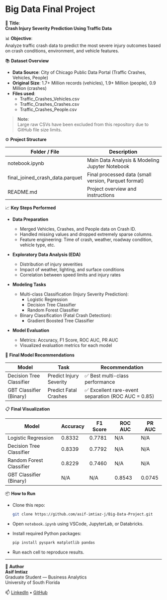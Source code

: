 
# Big Data Final Project

🚗 **Title**:  
**Crash Injury Severity Prediction Using Traffic Data**

📊 **Objective**:  
Analyze traffic crash data to predict the most severe injury outcomes based on crash conditions, environment, and vehicle features.

📚 **Dataset Overview**  
- **Data Source**: City of Chicago Public Data Portal (Traffic Crashes, Vehicles, People)
- **Original Size**: 1.7+ Million records (vehicles), 1.9+ Million (people), 0.9 Million (crashes)
- **Files used**:
  - Traffic_Crashes_Vehicles.csv
  - Traffic_Crashes_Crashes.csv
  - Traffic_Crashes_People.csv

> **Note**:  
> Large raw CSVs have been excluded from this repository due to GitHub file size limits.

⚙️ **Project Structure**

| Folder / File                | Description                                      |
| ----------------------------- | ------------------------------------------------ |
| notebook.ipynb                | Main Data Analysis & Modeling Jupyter Notebook   |
| final_joined_crash_data.parquet | Final processed data (small version, Parquet format) |
| README.md                     | Project overview and instructions                |

📈 **Key Steps Performed**

- **Data Preparation**  
  - Merged Vehicles, Crashes, and People data on Crash ID.
  - Handled missing values and dropped extremely sparse columns.
  - Feature engineering: Time of crash, weather, roadway condition, vehicle type, etc.

- **Exploratory Data Analysis (EDA)**  
  - Distribution of injury severities
  - Impact of weather, lighting, and surface conditions
  - Correlation between speed limits and injury rates

- **Modeling Tasks**
  - Multi-class Classification (Injury Severity Prediction):
    - Logistic Regression
    - Decision Tree Classifier
    - Random Forest Classifier
  - Binary Classification (Fatal Crash Detection):
    - Gradient Boosted Tree Classifier

- **Model Evaluation**
  - Metrics: Accuracy, F1 Score, ROC AUC, PR AUC
  - Visualized evaluation metrics for each model

🧠 **Final Model Recommendations**

| Model                    | Task                    | Recommendation                                |
| ------------------------- | ----------------------- | --------------------------------------------- |
| Decision Tree Classifier  | Predict Injury Severity | ✅ Best multi-class performance                |
| GBT Classifier (Binary)   | Predict Fatal Crashes   | ✅ Excellent rare-event separation (ROC AUC = 0.85) |

📋 **Final Visualization**

| Model                   | Accuracy | F1 Score | ROC AUC | PR AUC |
| ------------------------ | -------- | -------- | ------- | ------ |
| Logistic Regression      | 0.8332   | 0.7781   | N/A     | N/A    |
| Decision Tree Classifier | 0.8339   | 0.7792   | N/A     | N/A    |
| Random Forest Classifier | 0.8229   | 0.7460   | N/A     | N/A    |
| GBT Classifier (Binary)  | N/A      | N/A      | 0.8543  | 0.0745 |

📦 **How to Run**

- Clone this repo:
  ```bash
  git clone https://github.com/asif-imtiaz-j/Big-Data-Project.git
  ```

- Open `notebook.ipynb` using VSCode, JupyterLab, or Databricks.

- Install required Python packages:
  ```bash
  pip install pyspark matplotlib pandas
  ```

- Run each cell to reproduce results.

---

👤 **Author**  
**Asif Imtiaz**  
Graduate Student — Business Analytics  
University of South Florida

📫 [LinkedIn](#) • [GitHub](#)
